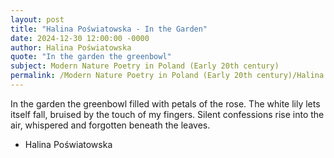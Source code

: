 ```yaml
---
layout: post
title: "Halina Poświatowska - In the Garden"
date: 2024-12-30 12:00:00 -0000
author: Halina Poświatowska
quote: "In the garden the greenbowl"
subject: Modern Nature Poetry in Poland (Early 20th century)
permalink: /Modern Nature Poetry in Poland (Early 20th century)/Halina Poświatowska/Halina Poświatowska - In the Garden
---
```


In the garden the greenbowl
   filled with petals of the rose.
The white lily lets itself fall,
   bruised by the touch of my fingers.
Silent confessions rise into the air,
   whispered and forgotten beneath the leaves.

- Halina Poświatowska
